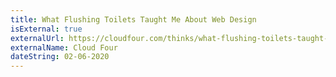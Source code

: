 ```yaml
---
title: What Flushing Toilets Taught Me About Web Design
isExternal: true
externalUrl: https://cloudfour.com/thinks/what-flushing-toilets-taught-me-about-web-design/
externalName: Cloud Four
dateString: 02-06-2020
---
```

